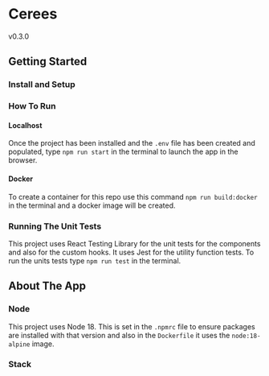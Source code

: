 # Cerees

v0.3.0

<!-- ![photos](https://gitlab.com/jobtarget/platform/platformorders/uploads/76ee3948aea5698fccad1a0328d92a85/Screen_Shot_2023-03-06_at_9.54.48_AM.png) -->

<!-- | Environment | URL                                                                                      |
| :---------- | :--------------------------------------------------------------------------------------- |
| QA          | [https://qa-platformsettings.jobtarget.com](https://qa-platformsettings.jobtarget.com)   |
| UAT         | [https://uat-platformsettings.jobtarget.com](https://uat-platformsettings.jobtarget.com) |
| Production  | [https://platformsettings.jobtarget.com](https://platformsettings.jobtarget.com)         |
| Logging     | [Datadog RUM](https://tinyurl.com/settings-dd-rum)                                       |
| Logging     | [Datadog Trace](https://tinyurl.com/settings-dd-trace)                                   | -->

## Getting Started

### Install and Setup

### How To Run

#### Localhost

Once the project has been installed and the `.env` file has been created and populated, type `npm run start` in the terminal to launch the app in the browser.

#### Docker

To create a container for this repo use this command `npm run build:docker` in the terminal and a docker image will be created.

### Running The Unit Tests

This project uses React Testing Library for the unit tests for the components and also for the custom hooks. It uses Jest for the utility function tests. To run the units tests type `npm run test` in the terminal.

## About The App

### Node

This project uses Node 18. This is set in the `.npmrc` file to ensure packages are installed with that version and also in the `Dockerfile` it uses the `node:18-alpine` image.

### Stack
